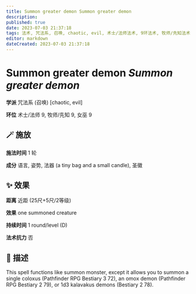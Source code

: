 ```yaml
---
title: Summon greater demon Summon greater demon
description: 
published: true
date: 2023-07-03 21:37:18
tags: 法术, 咒法系, 召唤, chaotic, evil, 术士/法师法术, 9环法术, 牧师/先知法术, 女巫法术
editor: markdown
dateCreated: 2023-07-03 21:37:18
---
```


# **Summon greater demon** *Summon greater demon*

**学派** 咒法系 (召唤) \[chaotic, evil\] 

**环位** 术士/法师 9, 牧师/先知 9, 女巫 9

## 🪄 施放

**施法时间** 1 轮

**成分** 语言, 姿势, 法器 (a tiny bag and a small candle), 圣徽

## ✨ 效果  

**距离** 近距 (25尺+5尺/2等级) 

**效果** one summoned creature 

**持续时间** 1 round/level (D) 

**法术抗力** 否

## 📖 描述

This spell functions like summon monster, except it allows you to summon a single coloxus (Pathfinder RPG Bestiary 3 72), an omox demon (Pathfinder RPG Bestiary 2 79), or 1d3 kalavakus demons (Bestiary 2 78).
    